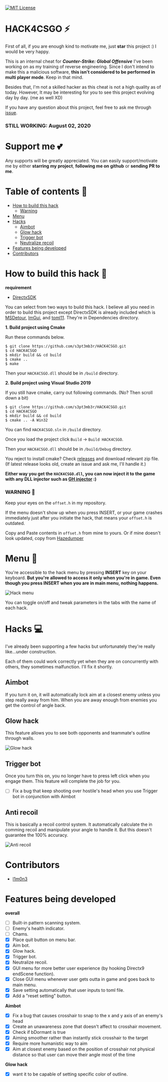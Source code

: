 [![MIT License](http://img.shields.io/badge/license-MIT-blue.svg?style=flat)](LICENSE)
# HACK4CSGO :zap:
First of all, if you are enough kind to motivate me, just **star** this project :) I would be very happy.

This is an internal cheat for **_Counter-Strike: Global Offensive_** I've been working on as my training of reverse engineering.
Since I don't intend to make this a malicious software, **this isn't considered to be performed in multi player mode**. Keep in that mind.

Besides that, I'm not a skilled hacker as this cheat is not a high quality as of today. However, It may be interesting for you to see this project evolving day by day. (me as well XD)

If you have any question about this project, feel free to ask me through [issue](https://github.com/s3pt3mb3r/HACK4CSGO/issues).

### STILL WORKING: August 02, 2020

# Support me :two_hearts:
Any supports will be greatly appreciated. 
You can easily support/motivate me by either **starring my project**, **following me on github** or **sending PR to me**.

# Table of contents :pushpin:

- [How to build this hack](#how-to-build-this-hack-syringe)
    - [Warning](#warning-rotating_light)
- [Menu](#menu-scroll)
- [Hacks](#hacks-computer)
    - [Aimbot](#aimbot)
    - [Glow hack](#glow-hack)
    - [Trigger bot](#trigger-bot)
    - [Neutralize recoil](#neutralize-recoil)
- [Features being developed](#features-being-developed)
- [Contributors](#contributors)


# How to build this hack :syringe:

**requirement**
- [DirectxSDK](https://www.microsoft.com/en-au/download/details.aspx?id=6812)

You can select from two ways to build this hack.
I believe all you need in order to build this project except DirectxSDK is already included which is [MSDetour](https://github.com/microsoft/Detours), [ImGui](https://github.com/ocornut/imgui), and [toml11](https://github.com/ToruNiina/toml11).
They're in Dependencies directory.

**1. Build project using Cmake**

Run these commands below.

```
$ git clone https://github.com/s3pt3mb3r/HACK4CSGO.git
$ cd HACK4CSGO
$ mkdir build && cd build
$ cmake ..
$ make
```

Then your `HACK4CSGO.dll` should be in `/build` directory.

**2. Build project using Visual Studio 2019**

If you still have cmake, carry out following commands. (No? Then scroll down a bit)

```
$ git clone https://github.com/s3pt3mb3r/HACK4CSGO.git
$ cd HACK4CSGO
$ mkdir build && cd build
$ cmake .. -A Win32
```

You can find `HACK4CSGO.sln` in `/build` directory.

Once you load the project click `Build` -> `Build HACK4CSGO`.

Then your `HACK4CSGO.dll` should be in `/build/Debug` directory.

You reject to install cmake? Check [releases](https://github.com/s3pt3mb3r/HACK4CSGO/releases) and download relevant zip file.
(If latest release looks old, create an issue and ask me, I'll handle it.)

**Either way you get the `HACK4CSGO.dll`, you can now inject it to the game with any DLL injector such as [GH injector](https://guidedhacking.com/resources/guided-hacking-dll-injector.4/) :)**

### WARNING :rotating_light:

Keep your eyes on the `offset.h` in my repository.

If the menu doesn't show up when you press INSERT, or your game crashes immediately just after you initiate the hack, that means your `offset.h` is outdated.

Copy and Paste contents in `offset.h` from mine to yours. Or if mine doesn't look updated, copy from [Hazedumper](https://github.com/frk1/hazedumper/blob/master/csgo.hpp)

# Menu :scroll:

You're accessible to the hack menu by pressing **INSERT** key on your keyboard.
**But you're allowed to access it only when you're in game. Even though you press INSERT when you are in main menu, nothing happens.**

![Hack menu](https://user-images.githubusercontent.com/33578715/89070761-09c39300-d3a8-11ea-9aac-18cf2749b622.gif)

You can toggle on/off and tweak parameters in the tabs with the name of each hack.

# Hacks :computer:
I've already been supporting a few hacks but unfortunately they're really like...under construction.

Each of them could work correctly yet when they are on concurrently with others, they sometimes malfunction. I'll fix it shortly.

## Aimbot

If you turn it on, it will automatically lock aim at a closest enemy unless you step really away from him.
When you are away enough from enemies you get the control of angle back.



## Glow hack

This feature allows you to see both opponents and teammate's outline through walls.

![Glow hack](https://user-images.githubusercontent.com/33578715/89087560-48b51100-d3c7-11ea-9ada-8ef04acfa52c.png)

## Trigger bot

Once you turn this on, you no longer have to press left click when you engage them.
This feature will complete the job for you.

- [ ] Fix a bug that keep shooting over hostile's head when you use Trigger bot in conjunction with Aimbot

## Anti recoil

This is basically a recoil control system.
It automatically calculate the in comming recoil and manipulate your angle to handle it.
But this doesn't guarantee the 100% accuracy.

![Anti recoil](https://user-images.githubusercontent.com/33578715/89087634-769a5580-d3c7-11ea-83b1-dc31345e7424.png)

# Contributors
- [l1m0n3](https://github.com/l1m0n3)

# Features being developed

**overall**
- [ ] Built-in pattern scanning system.
- [ ] Enemy's health indicator.
- [ ] Chams.
- [x] Place quit button on menu bar.
- [x] Aim bot.
- [x] Glow hack.
- [x] Trigger bot.
- [x] Neutralize recoil.
- [x] GUI menu for more better user experience (by hooking Directx9 endScene function).
- [x] Close GUI menu whenever user gets outta in game and goes back to main menu.
- [x] Save setting automatically that user inputs to toml file.
- [x] Add a "reset setting" button.

**Aimbot**
- [x] Fix a bug that causes crosshair to snap to the x and y axis of an enemy's head
- [x] Create an unawareness zone that doesn't affect to crosshair movement.
- [x] Check if bDormant is true
- [x] Aiming smoother rather than instantly stick crosshair to the target
- [x] Require more humanistic way to aim
- [x] Aim at closest enemy based on the position of crosshair not physical distance so that user can move their angle most of the time

**Glow hack**
- [x] want it to be capable of setting specific color of outline.